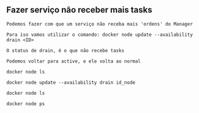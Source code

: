 ## Fazer serviço não receber mais tasks

```
Podemos fazer com que um serviço não receba mais 'ordens' do Manager
```

```
Para iso vamos utilizar o comando: docker node update --availability drain <ID>
```

```
O status de drain, é o que não recebe tasks
```

```
Podemos voltar para active, e ele volta ao normal
```

```
docker node ls

docker node update --availability drain id_node

docker node ls

docker node ps
```
